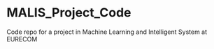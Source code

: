 # MALIS_Project_Code

Code repo for a project in Machine Learning and Intelligent System at EURECOM
